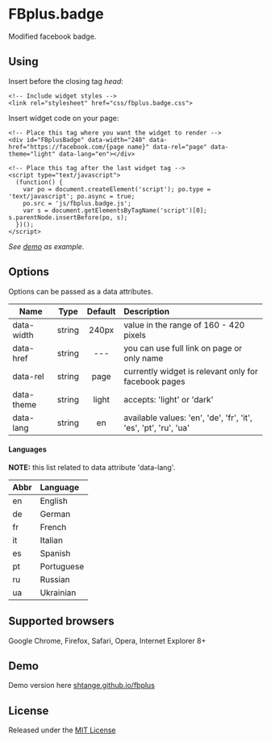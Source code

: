 # FBplus.badge
Modified facebook badge.

## Using
Insert before the closing tag *head*:
```
<!-- Include widget styles -->
<link rel="stylesheet" href="css/fbplus.badge.css">
```
Insert widget code on your page:
```
<!-- Place this tag where you want the widget to render -->
<div id="FBplusBadge" data-width="240" data-href="https://facebook.com/{page name}" data-rel="page" data-theme="light" data-lang="en"></div>

<!-- Place this tag after the last widget tag -->
<script type="text/javascript">
  (function() {
    var po = document.createElement('script'); po.type = 'text/javascript'; po.async = true;
    po.src = 'js/fbplus.badge.js';
    var s = document.getElementsByTagName('script')[0]; s.parentNode.insertBefore(po, s);
  })();
</script>
```
*See [demo](https://github.com/shtange/fbplus/tree/master/demo) as example.*

## Options
Options can be passed as a data attributes.


| Name | Type |	Default |	Description |
| ---- |:----:|:-------:|:----------- |
| data-width | string | 240px | value in the range of 160 - 420 pixels |
| data-href | string | --- | you can use full link on page or only name |
| data-rel | string | page | currently widget is relevant only for facebook pages |
| data-theme | string | light | accepts: 'light' or 'dark' |
| data-lang | string | en | available values: 'en', 'de', 'fr', 'it', 'es', 'pt', 'ru', 'ua' |

#### Languages
__NOTE:__ this list related to data attribute 'data-lang'.

| Abbr | Language |
| ---- |:----------- |
| en | English |
| de | German |
| fr | French |
| it | Italian |
| es | Spanish |
| pt | Portuguese |
| ru | Russian |
| ua | Ukrainian |

## Supported browsers
Google Chrome, Firefox, Safari, Opera, Internet Explorer 8+

## Demo
Demo version here [shtange.github.io/fbplus](http://shtange.github.io/fbplus/)

## License
Released under the [MIT License](http://www.opensource.org/licenses/mit-license.php)
